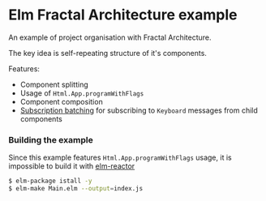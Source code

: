 # Elm Fractal Architecture example

An example of project organisation with Fractal Architecture.

The key idea is self-repeating structure of it's components.

Features:
- Component splitting
- Usage of `Html.App.programWithFlags`
- Component composition
- [Subscription batching](examples/fractal-architecture/src/App/Subscriptions.elm) for subscribing to `Keyboard` messages from child components

### Building the example

Since this example features `Html.App.programWithFlags` usage, it is impossible to build it with [elm-reactor](https://github.com/elm-lang/elm-reactor)

```sh
$ elm-package istall -y
$ elm-make Main.elm --output=index.js
```
